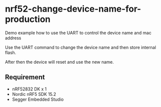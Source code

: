 # nrf52-change-device-name-for-production

Demo example how to use the UART to control the device name and mac address 

Use the UART command to change the device name and then store internal flash.

After then the device will reset and use the new name.

## Requirement
* nRF52832 DK x 1
* Nordic nRF5 SDK 15.2 
* Segger Embedded Studio
